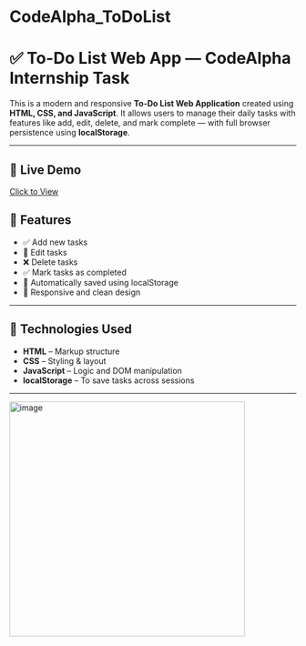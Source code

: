 # CodeAlpha_ToDoList
# ✅ To-Do List Web App — CodeAlpha Internship Task

This is a modern and responsive **To-Do List Web Application** created using **HTML, CSS, and JavaScript**. It allows users to manage their daily tasks with features like add, edit, delete, and mark complete — with full browser persistence using **localStorage**.

---

## 🔗 Live Demo
[Click to View](https://github.com/Alizay-08/CodeAlpha_ToDoList/)  

## 🚀 Features
- ✅ Add new tasks
- 📝 Edit tasks
- ❌ Delete tasks
- ✅ Mark tasks as completed
- 💾 Automatically saved using localStorage
- 📱 Responsive and clean design

---

## 🧠 Technologies Used
- **HTML** – Markup structure
- **CSS** – Styling & layout
- **JavaScript** – Logic and DOM manipulation
- **localStorage** – To save tasks across sessions

---
<img width="413" alt="image" src="https://github.com/user-attachments/assets/94474376-b5c9-4b8d-9da3-484962af1ea1" />
